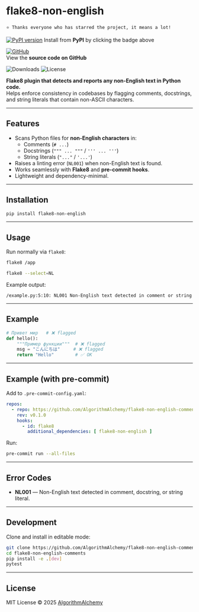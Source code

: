 # flake8-non-english

`⭐️ Thanks everyone who has starred the project, it means a lot!`

[![PyPI version](https://img.shields.io/pypi/v/flake8-non-english.svg?logo=pypi&logoColor=white)](https://pypi.org/project/flake8-non-english/)
Install from **PyPI** by clicking the badge above

[![GitHub](https://img.shields.io/badge/GitHub-Repository-black?logo=github&logoColor=white)](https://github.com/AlgorithmAlchemy/flake8-non-english-comments)  
View the **source code on GitHub**

![Downloads](https://pepy.tech/badge/flake8-non-english)
![License](https://img.shields.io/pypi/l/flake8-non-english.svg)

**Flake8 plugin that detects and reports any non-English text in Python code.**  
Helps enforce consistency in codebases by flagging comments, docstrings, and string literals that contain non-ASCII characters.

---

## Features

* Scans Python files for **non-English characters** in:
  * Comments (`# ...`)
  * Docstrings (`""" ... """` / `''' ... '''`)
  * String literals (`"..."` / `'...'`)
* Raises a linting error (`NL001`) when non-English text is found.
* Works seamlessly with **Flake8** and **pre-commit hooks**.
* Lightweight and dependency-minimal.

---

## Installation

```bash
pip install flake8-non-english
````

---

## Usage

Run normally via `flake8`:

```bash
flake8 /app
```

```bash
flake8 --select=NL
```

Example output:

```
/example.py:5:10: NL001 Non-English text detected in comment or string
```

---

## Example

```python
# Привет мир   # ❌ flagged
def hello():
    """Пример функции"""  # ❌ flagged
    msg = "こんにちは"     # ❌ flagged
    return "Hello"        # ✅ OK
```

---

## Example (with pre-commit)

Add to `.pre-commit-config.yaml`:

```yaml
repos:
  - repo: https://github.com/AlgorithmAlchemy/flake8-non-english-comments
    rev: v0.1.0
    hooks:
      - id: flake8
        additional_dependencies: [ flake8-non-english ]
```

Run:

```bash
pre-commit run --all-files
```

---

## Error Codes

* **NL001** — Non-English text detected in comment, docstring, or string literal.

---

## Development

Clone and install in editable mode:

```bash
git clone https://github.com/AlgorithmAlchemy/flake8-non-english-comments
cd flake8-non-english-comments
pip install -e .[dev]
pytest
```

---

## License

MIT License © 2025 [AlgorithmAlchemy](https://github.com/AlgorithmAlchemy)